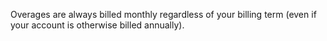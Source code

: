 Overages are always billed monthly regardless of your billing term (even if your account is otherwise billed annually).
